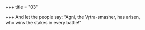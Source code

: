 +++
title = "03"

+++
And let the people say: “Agni, the Vr̥tra-smasher, has arisen,  
who wins the stakes in every battle!”  